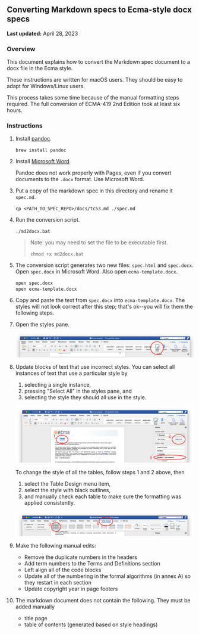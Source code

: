 ## Converting Markdown specs to Ecma-style docx specs

**Last updated:** April 28, 2023

### Overview

This document explains how to convert the Markdown spec document to a docx file in the Ecma style.

These instructions are written for macOS users. They should be easy to adapt for Windows/Linux users.

This process takes some time because of the manual formatting steps required. The full conversion of ECMA-419 2nd Edition took at least six hours.

### Instructions

1. Install [pandoc](https://pandoc.org/installing.html).
	
	```text
	brew install pandoc
	```
	
2. Install [Microsoft Word](https://www.microsoft.com/en-us/microsoft-365/word).

	Pandoc does not work properly with Pages, even if you convert documents to the `.docx` format. Use Microsoft Word.


3. Put a copy of the markdown spec in this directory and rename it `spec.md`.

	```text
	cp <PATH_TO_SPEC_REPO>/docs/tc53.md ./spec.md
	```

4. Run the conversion script.

	```text
	./md2docx.bat
	```
	
	> Note: you may need to set the file to be executable first.
	> 
	> ```text
	> chmod +x md2docx.bat
	> ```
	
5. The conversion script generates two new files: `spec.html` and `spec.docx`. Open `spec.docx` in Microsoft Word. Also open `ecma-template.docx`.

	```text
	open spec.docx
	open ecma-template.docx
	```
	
6. Copy and paste the text from `spec.docx` into `ecma-template.docx`. The styles will not look correct after this step; that's ok--you will fix them the following steps.

7. Open the styles pane.

	![Styles pane button](./assets/styles-pane.png)
	
8. Update blocks of text that use incorrect styles. You can select all instances of text that use a particular style by 
 
	1. selecting a single instance,
	2. pressing "Select All" in the styles pane, and 
	3. selecting the style they should all use in the style.

	![](./assets/update-all-styles.png)
	
	To change the style of all the tables, follow steps 1 and 2 above, then
	
	1. select the Table Design menu item,
	2. select the style with black outlines,
	3. and manually check each table to make sure the formatting was applied consistently.
	
	![](./assets/table-format.png)
	
9. Make the following manual edits:

	- Remove the duplicate numbers in the headers
	- Add term numbers to the Terms and Definitions section
	- Left align all of the code blocks
	- Update all of the numbering in the formal algorithms (in annex A) so they restart in each section
	- Update copyright year in page footers

10. The markdown document does not contain the following. They must be added manually

	- title page
	- table of contents (generated based on style headings)


